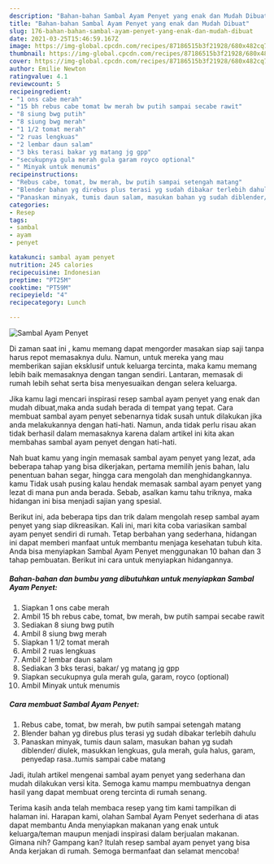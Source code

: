 ```yaml
---
description: "Bahan-bahan Sambal Ayam Penyet yang enak dan Mudah Dibuat"
title: "Bahan-bahan Sambal Ayam Penyet yang enak dan Mudah Dibuat"
slug: 176-bahan-bahan-sambal-ayam-penyet-yang-enak-dan-mudah-dibuat
date: 2021-03-25T15:46:59.167Z
image: https://img-global.cpcdn.com/recipes/87186515b3f21928/680x482cq70/sambal-ayam-penyet-foto-resep-utama.jpg
thumbnail: https://img-global.cpcdn.com/recipes/87186515b3f21928/680x482cq70/sambal-ayam-penyet-foto-resep-utama.jpg
cover: https://img-global.cpcdn.com/recipes/87186515b3f21928/680x482cq70/sambal-ayam-penyet-foto-resep-utama.jpg
author: Emilie Newton
ratingvalue: 4.1
reviewcount: 5
recipeingredient:
- "1 ons cabe merah"
- "15 bh rebus cabe tomat bw merah bw putih sampai secabe rawit"
- "8 siung bwg putih"
- "8 siung bwg merah"
- "1 1/2 tomat merah"
- "2 ruas lengkuas"
- "2 lembar daun salam"
- "3 bks terasi bakar yg matang jg gpp"
- "secukupnya gula merah gula garam royco optional"
- " Minyak untuk menumis"
recipeinstructions:
- "Rebus cabe, tomat, bw merah, bw putih sampai setengah matang"
- "Blender bahan yg direbus plus terasi yg sudah dibakar terlebih dahulu"
- "Panaskan minyak, tumis daun salam, masukan bahan yg sudah diblender/ diulek, masukkan lengkuas, gula merah, gula halus, garam, penyedap rasa..tumis sampai cabe matang"
categories:
- Resep
tags:
- sambal
- ayam
- penyet

katakunci: sambal ayam penyet 
nutrition: 245 calories
recipecuisine: Indonesian
preptime: "PT25M"
cooktime: "PT59M"
recipeyield: "4"
recipecategory: Lunch

---
```



![Sambal Ayam Penyet](https://img-global.cpcdn.com/recipes/87186515b3f21928/680x482cq70/sambal-ayam-penyet-foto-resep-utama.jpg)

Di zaman  saat ini , kamu memang dapat mengorder masakan siap saji tanpa harus repot memasaknya dulu. Namun, untuk mereka yang mau memberikan sajian eksklusif untuk keluarga tercinta, maka kamu memang lebih baik memasaknya dengan tangan sendiri. Lantaran, memasak di rumah lebih sehat serta bisa menyesuaikan dengan selera keluarga.

Jika kamu lagi mencari inspirasi resep sambal ayam penyet yang enak dan mudah dibuat,maka anda sudah berada di tempat yang tepat. Cara membuat sambal ayam penyet  sebenarnya tidak susah untuk dilakukan jika anda melakukannya dengan hati-hati. Namun, anda tidak perlu risau akan tidak berhasil dalam memasaknya 
karena dalam artikel ini kita akan membahas sambal ayam penyet dengan hati-hati.  



Nah buat kamu yang ingin memasak sambal ayam penyet yang lezat, ada beberapa tahap yang bisa dikerjakan, pertama memilih jenis bahan, lalu penentuan bahan segar, hingga cara mengolah dan menghidangkannya. kamu Tidak usah pusing kalau hendak memasak sambal ayam penyet yang lezat di mana pun anda berada. Sebab, asalkan kamu  tahu triknya, maka hidangan ini bisa menjadi sajian yang spesial.

Berikut ini, ada beberapa tips dan trik dalam mengolah resep sambal ayam penyet yang siap dikreasikan. Kali ini, mari kita coba variasikan sambal ayam penyet sendiri di rumah. Tetap berbahan yang sederhana, hidangan ini dapat memberi manfaat untuk membantu menjaga kesehatan tubuh kita. Anda bisa menyiapkan Sambal Ayam Penyet menggunakan 10 bahan dan 3 tahap pembuatan. Berikut ini cara untuk menyiapkan hidangannya.

<!--inarticleads1-->

##### Bahan-bahan dan bumbu yang dibutuhkan untuk menyiapkan Sambal Ayam Penyet:

1. Siapkan 1 ons cabe merah
1. Ambil 15 bh rebus cabe, tomat, bw merah, bw putih sampai secabe rawit
1. Sediakan 8 siung bwg putih
1. Ambil 8 siung bwg merah
1. Siapkan 1 1/2 tomat merah
1. Ambil 2 ruas lengkuas
1. Ambil 2 lembar daun salam
1. Sediakan 3 bks terasi, bakar/ yg matang jg gpp
1. Siapkan secukupnya gula merah gula, garam, royco (optional)
1. Ambil  Minyak untuk menumis




<!--inarticleads2-->

##### Cara membuat Sambal Ayam Penyet:

1. Rebus cabe, tomat, bw merah, bw putih sampai setengah matang
1. Blender bahan yg direbus plus terasi yg sudah dibakar terlebih dahulu
1. Panaskan minyak, tumis daun salam, masukan bahan yg sudah diblender/ diulek, masukkan lengkuas, gula merah, gula halus, garam, penyedap rasa..tumis sampai cabe matang




Jadi, itulah artikel mengenai  sambal ayam penyet  yang sederhana dan mudah dilakukan versi kita. Semoga kamu mampu membuatnya dengan hasil yang dapat membuat oreng tercinta di rumah senang. 

Terima kasih anda telah membaca resep yang tim kami tampilkan di halaman ini. Harapan kami, olahan  Sambal Ayam Penyet sederhana di atas dapat membantu Anda menyiapkan makanan yang enak untuk keluarga/teman maupun menjadi inspirasi dalam berjualan makanan. Gimana nih? Gampang kan? Itulah resep sambal ayam penyet yang bisa Anda kerjakan di rumah. Semoga bermanfaat dan selamat mencoba!

